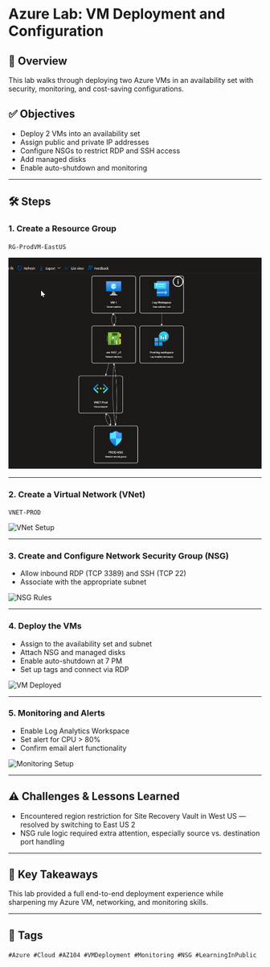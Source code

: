 
# Azure Lab: VM Deployment and Configuration

## 🧾 Overview
This lab walks through deploying two Azure VMs in an availability set with security, monitoring, and cost-saving configurations.

## ✅ Objectives
- Deploy 2 VMs into an availability set
- Assign public and private IP addresses
- Configure NSGs to restrict RDP and SSH access
- Add managed disks
- Enable auto-shutdown and monitoring

---

## 🛠️ Steps

### 1. Create a Resource Group
`RG-ProdVM-EastUS`

![Resource Group Setup](https://github.com/abarnes285/AZ-104-LABS/blob/d79ff299d50432407578ada73648bf672bc7df74/VM%20Deployment%20/Images/image%2013.png)

---

### 2. Create a Virtual Network (VNet)
`VNET-PROD`

![VNet Setup](images/vnet-setup.png)

---

### 3. Create and Configure Network Security Group (NSG)
- Allow inbound RDP (TCP 3389) and SSH (TCP 22)
- Associate with the appropriate subnet

![NSG Rules](images/nsg-rules.png)

---

### 4. Deploy the VMs
- Assign to the availability set and subnet
- Attach NSG and managed disks
- Enable auto-shutdown at 7 PM
- Set up tags and connect via RDP

![VM Deployed](images/vm-deployed.png)

---

### 5. Monitoring and Alerts
- Enable Log Analytics Workspace
- Set alert for CPU > 80%
- Confirm email alert functionality

![Monitoring Setup](images/monitoring-setup.png)

---

## ⚠️ Challenges & Lessons Learned
- Encountered region restriction for Site Recovery Vault in West US — resolved by switching to East US 2
- NSG rule logic required extra attention, especially source vs. destination port handling

---

## 🧠 Key Takeaways
This lab provided a full end-to-end deployment experience while sharpening my Azure VM, networking, and monitoring skills.

---

## 🔗 Tags
`#Azure #Cloud #AZ104 #VMDeployment #Monitoring #NSG #LearningInPublic`


